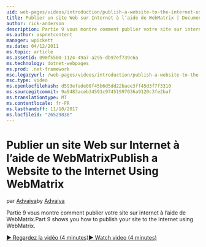 ```yaml
---
uid: web-pages/videos/introduction/publish-a-website-to-the-internet-using-webmatrix
title: Publier un site Web sur Internet à l’aide de WebMatrix | Documents Microsoft
author: rick-anderson
description: Partie 9 vous montre comment publier votre site sur internet à l’aide de WebMatrix.
ms.author: aspnetcontent
manager: wpickett
ms.date: 04/12/2011
ms.topic: article
ms.assetid: 090f5500-1124-49a7-a295-db97ef739c6a
ms.technology: dotnet-webpages
ms.prod: .net-framework
msc.legacyurl: /web-pages/videos/introduction/publish-a-website-to-the-internet-using-webmatrix
msc.type: video
ms.openlocfilehash: d593efade08f45b6d5dd22baee3ff45d3f7f3310
ms.sourcegitcommit: 9a9483aceb34591c97451997036a9120c3fe2baf
ms.translationtype: MT
ms.contentlocale: fr-FR
ms.lasthandoff: 11/10/2017
ms.locfileid: "26529838"
---
```

<a name="publish-a-website-to-the-internet-using-webmatrix"></a><span data-ttu-id="942b2-103">Publier un site Web sur Internet à l’aide de WebMatrix</span><span class="sxs-lookup"><span data-stu-id="942b2-103">Publish a Website to the Internet Using WebMatrix</span></span>
====================
<span data-ttu-id="942b2-104">par [Advaiya](https://twitter.com/Advaiyasolns)</span><span class="sxs-lookup"><span data-stu-id="942b2-104">by [Advaiya](https://twitter.com/Advaiyasolns)</span></span>

<span data-ttu-id="942b2-105">Partie 9 vous montre comment publier votre site sur internet à l’aide de WebMatrix.</span><span class="sxs-lookup"><span data-stu-id="942b2-105">Part 9 shows you how to publish your site to the internet using WebMatrix.</span></span>

[<span data-ttu-id="942b2-106">&#9654; Regardez la vidéo (4 minutes)</span><span class="sxs-lookup"><span data-stu-id="942b2-106">&#9654; Watch video (4 minutes)</span></span>](https://channel9.msdn.com/Blogs/ASP-NET-Site-Videos/publish-a-website-to-the-internet-using-webmatrix)
